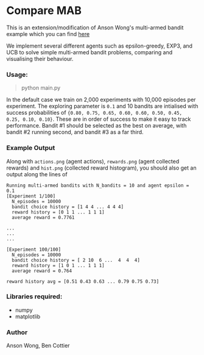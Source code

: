 # Compare MAB

This is an extension/modification of Anson Wong's multi-armed bandit example which you can find [here](https://github.com/ankonzoid/LearningX/tree/master/classical_RL/MAB)

We implement several different agents such as epsilon-greedy, EXP3, and UCB to solve simple multi-armed bandit problems, comparing and visualising their behaviour.

### Usage:

> python main.py

In the default case we train on 2,000 experiments with 10,000 episodes per experiment. The exploring parameter is `0.1` and 10 bandits are intialised with success probabilities of `{0.80, 0.75, 0.65, 0.60, 0.60, 0.50, 0.45, 0.25, 0.10, 0.10}`. These are in order of success to make it easy to track performance. Bandit #1 should be selected as the best on average, with bandit #2 running second, and bandit #3 as a far third.

### Example Output

Along with `actions.png` (agent actions), `rewards.png` (agent collected rewards) and `hist.png` (collected reward histogram), you should also get an output along the lines of

```
Running multi-armed bandits with N_bandits = 10 and agent epsilon = 0.1
[Experiment 1/100]
  N_episodes = 10000
  bandit choice history = [1 4 4 ... 4 4 4]
  reward history = [0 1 1 ... 1 1 1]
  average reward = 0.7761

...
...
...

[Experiment 100/100]
  N_episodes = 10000
  bandit choice history = [ 2 10  6 ...  4  4  4]
  reward history = [1 0 1 ... 1 1 1]
  average reward = 0.764

reward history avg = [0.51 0.43 0.63 ... 0.79 0.75 0.73]
```

### Libraries required:

* numpy
* matplotlib

### Author

Anson Wong, Ben Cottier
